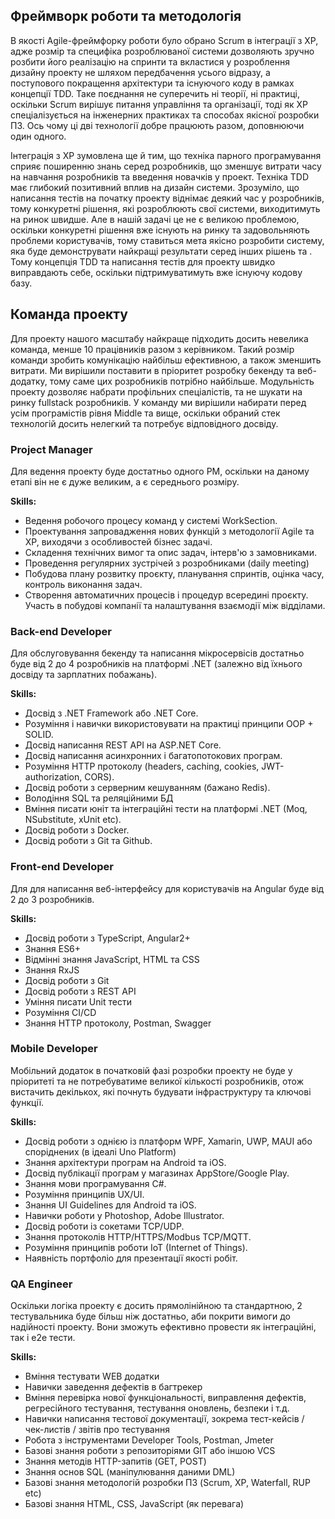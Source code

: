 ## Фреймворк роботи та методологія

В якості Agile-фреймфорку роботи було обрано Scrum в інтеграції з XP, адже розмір та специфіка розроблюваної системи дозволяють зручно розбити його реалізацію на спринти та вкластися у розроблення дизайну проекту не шляхом передбачення усього відразу, а поступового покращення архітектури та існуючого коду в рамках концепції TDD. Таке поєднання не суперечить ні теорії, ні практиці, оскільки Scrum вирішує питання управління та організації, тоді як XP спеціалізується на інженерних практиках та способах якісної розробки ПЗ. Ось чому ці дві технології добре працюють разом, доповнюючи один одного.

Інтеграція з XP зумовлена ще й тим, що техніка парного програмування сприяє поширенню знань серед розробників, що зменшує витрати часу на навчання розробників та введення новачків у проект. Техніка TDD має глибокий позитивний вплив на дизайн системи. Зрозуміло, що написання тестів на початку проекту віднімає деякий час у розробників, тому конкуретні рішення, які розроблюють свої системи, виходитимуть на ринок швидше. Але в нашій задачі це не є великою проблемою, оскільки конкуретні рішення вже існують на ринку та задовольняють проблеми користувачів, тому ставиться мета якісно розробити систему, яка буде демонструвати найкращі результати серед інших рішень та . Тому концепція TDD та написання тестів для проекту швидко виправдають себе, оскільки підтримуватимуть вже існуючу кодову базу.

## Команда проекту

Для проекту нашого масштабу найкраще підходить досить невелика команда, менше 10 працівників разом з керівником. Такий розмір команди зробить комунікацію найбільш ефективною, а також зменшить витрати. Ми вирішили поставити в пріоритет розробку бекенду та веб-додатку, тому саме цих розробників потрібно найбільше. Модульність проекту дозволяє набрати профільних спеціалістів, та не шукати на ринку fullstack розробників. У команду ми вирішили набирати перед усім програмістів рівня Middle та вище, оскільки обраний стек технологій досить нелегкий та потребує відповідного досвіду.

### Project Manager

Для ведення проекту буде достатньо одного PM, оскільки на даному етапі він не є дуже великим, а є середнього розміру.

**Skills:**

- Ведення робочого процесу команд у системі WorkSection.
- Проектування запровадження нових функцій з методології Agile та XP, виходячи з особливостей бізнес задачі.
- Складення технічних вимог та опис задач, інтерв'ю з замовниками.
- Проведення регулярних зустрічей з розробниками (daily meeting)
- Побудова плану розвитку проєкту, планування спринтів, оцінка часу, контроль виконання задач.
- Створення автоматичних процесів і процедур всередині проєкту. Участь в побудові компанії та налаштування взаємодії між відділами.

### Back-end Developer

Для обслуговування бекенду та написання мікросервісів достатньо буде від 2 до 4 розробників на платформі .NET (залежно від їхнього досвіду та зарплатних побажань).

**Skills:**

- Досвід з .NET Framework або .NET Core.
- Розуміння і навички використовувати на практиці принципи OOP + SOLID.
- Досвід написання REST API на ASP.NET Core.
- Досвід написання асинхронних і багатопотокових програм.
- Розуміння HTTP протоколу (headers, caching, cookies, JWT-authorization, CORS).
- Досвід роботи з серверним кешуванням (бажано Redis).
- Володіння SQL та реляційними БД
- Вміння писати юніт та інтеграційні тести на платформі .NET (Moq, NSubstitute, xUnit etc).
- Досвід роботи з Docker.
- Досвід роботи з Git та Github.

### Front-end Developer

Для для написання веб-інтерфейсу для користувачів на Angular буде від 2 до 3 розробників.

**Skills:**

- Досвід роботи з TypeScript, Angular2+
- Знання ES6+
- Відмінні знання JavaScript, HTML та CSS
- Знання RxJS
- Досвід роботи з Git
- Досвід роботи з REST API
- Уміння писати Unit тести
- Розуміння CI/CD
- Знання HTTP протоколу, Postman, Swagger

### Mobile Developer

Мобільний додаток в початковій фазі розробки проекту не буде у пріоритеті та не потребуватиме великої кількості розробників, отож вистачить декількох, які почнуть будувати інфраструктуру та ключові функції.

**Skills:**

- Досвід роботи з однією із платформ WPF, Xamarin, UWP, MAUI або споріднених (в ідеалі Uno Platform)
- Знання архітектури програм на Android та iOS.
- Досвід публікації програм у магазинах AppStore/Google Play.
- Знання мови програмування C#.
- Розуміння принципів UX/UI.
- Знання UI Guidelines для Android та iOS.
- Навички роботи у Photoshop, Adobe Illustrator.
- Досвід роботи із сокетами TCP/UDP.
- Знання протоколів HTTP/HTTPS/Modbus TCP/MQTT.
- Розуміння принципів роботи IoT (Internet of Things).
- Наявність портфоліо для презентації якості робіт.

### QA Engineer

Оскільки логіка проекту є досить прямолінійною та стандартною, 2 тестувальника буде більш ніж достатньо, аби покрити вимоги до надійності проекту. Вони зможуть ефективно провести як інтеграційні, так і e2e тести.

**Skills:**

- Вміння тестувати WEB додатки
- Навички заведення дефектів в багтрекер
- Вміння перевірка нової функціональності, виправлення дефектів, регресійного тестування, тестування оновлень, безпеки і т.д.
- Навички написання тестової документації, зокрема тест-кейсів / чек-листів / звітів про тестування
- Робота з інструментами Developer Tools, Postman, Jmeter
- Базові знання роботи з репозиторіями GIT або іншою VCS
- Знання методів HTTP-запитів (GET, POST)
- Знання основ SQL (маніпулювання даними DML)
- Базові знання методологій розробки ПЗ (Scrum, XP, Waterfall, RUP etc)
- Базові знання HTML, CSS, JavaScript (як перевага)
